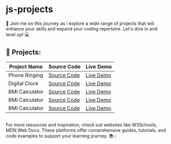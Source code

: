 # js-projects

📢 Join me on this journey as i explore a wide range of projects that will enhance your skills and expand your coding repertoire. Let's dive in and level up! 💻

## 🔨 Projects:

| Project Name  | Source Code                                                                        | Live Demo                                                                        |
| ------------- | ---------------------------------------------------------------------------------- | -------------------------------------------------------------------------------- |
| Phone Ringing | [Source Code](https://github.com/karamanburak/js-projects/tree/main/phone-ringing) | [Live Demo](https://karamanburak.github.io/js-projects/phone-ringing/index.html) |
| Digital Clock | [Source Code](https://github.com/karamanburak/js-projects/tree/main/digital-clock) | [Live Demo](https://karamanburak.github.io/js-projects/digital-clock/index.html)                      
| BMI Calculator| [Source Code](https://github.com/karamanburak/js-projects/tree/main/bmi-calculator)| [Live Demo](https://karamanburak.github.io/js-projects/bmi-calculator/index.html)
| BMI Calculator| [Source Code](https://github.com/karamanburak/js-projects/tree/main/random-user)| [Live Demo](https://karamanburak.github.io/js-projects/random-user/index.html)
| BMI Calculator| [Source Code](https://github.com/karamanburak/js-projects/tree/main/tv-shows)| [Live Demo](https://karamanburak.github.io/js-projects/tv-shows/index.html)

##

For more resources and inspiration, check out websites like W3Schools, MDN Web Docs. These platforms offer comprehensive guides, tutorials, and code examples to support your learning journey. 📚💡
